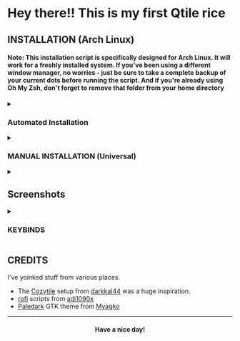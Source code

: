 
# Hey there!! This is my first Qtile rice

## INSTALLATION  (Arch Linux)

#### Note: This installation script is specifically designed for Arch Linux. It will work for a freshly installed system. If you've been using a different window manager, no worries - just be sure to take a complete backup of your current dots before running the script. And if you're already using Oh My Zsh, don't forget to remove that folder from your home directory

<details>
<summary><h3>Automated Installation</h3></summary>

- Clone the repo and cd into the cloned folder.

```sh
git clone https://github.com/05Alston/qtyle
cd qtyle
```

#### Now that you're in the cloned folder, it's time to run the script

- Make the script executable

```sh
chmod +x install.sh
```

- Run the script

```sh
./install.sh
```

#### Once the script finishes its work and launches lightdm, it's time to choose Qtile from the WM selector and dive right into the Amazing world of Qtile!

</details>

<details>
<summary><h3>MANUAL INSTALLATION (Universal)</h3></summary>

#### Note: While this guide is primarily intended for Arch Linux users, If you're running a different OS like Fedora, NixOS, or Debian. You'll still be able to follow along and get a clear idea of how to set things up. (using your OS's package manager and other tools)

#### Keep in mind that this configuration is tailored to assume that the main files, like ".config", will be located in the home folder (~/). However, if that's not the case for you, don't worry - you'll just need to make a few manual adjustments to the dotfiles.

<details>
<summary><h3>Dependencies</h3></summary>

#### To get started, let's make sure we have all the necessary prerequisites. In this case, I'm using Paru as the AUR helper, but keep in mind that your system may require a different approach.

- Installation using paru

```sh
paru -Syu base-devel qtile python-psutil pywal-git viewnior feh picom-jonaburg-fix dunst zsh starship alacritty nitch neovim brightnessctl rofi ranger cava pulseaudio alsa-utils pavucontrol pamixer mpv pulseaudio-alsa pulseaudio-bluetooth playerctl acpi btop noto-fonts noto-fonts-extra papirus-icon-theme xarchiver unzip networkmanager nm-connection-editor maim flameshot arandr blueman bluez bluez-utils i3lock-color tlp redshift nodejs-lts-hydrogen npm --noconfirm --needed
```

- Fonts required for the bar and other utils

 ➺ Any nerd font

 ➺ [JetBrains Mono](https://www.jetbrains.com/lp/mono/)

#### You could either download the zip files for these fonts and put them into ``~/.local/share/fonts/`` or ``/usr/share/fonts/``

#### You could also copy them from the ``.local/share/fonts/required`` directory. The fonts directory contains a lot of fonts that I use on my system so you'd be bloating your system if you don't require other fonts.

</details>

<details>
<summary><h3>Shell</h3></summary>

#### Next step is to install and setup the shell.

- Change the default shell to Zsh

```sh
chsh -s $(which zsh)
```

- Setting up Oh-my-zsh & plugins
  
```sh
sh -c "$(curl -fsSL https://raw.githubusercontent.com/ohmyzsh/ohmyzsh/master/tools/install.sh)" "" --unattended 
git clone https://github.com/zsh-users/zsh-autosuggestions ${ZSH_CUSTOM:-~/.oh-my-zsh/custom}/plugins/zsh-autosuggestions
git clone https://github.com/zsh-users/zsh-syntax-highlighting.git ${ZSH_CUSTOM:-~/.oh-my-zsh/custom}/plugins/zsh-syntax-highlighting
```

</details>

<details>
<summary><h3>Dotfiles</h3></summary>

#### With all the necessary prerequisites now installed, the next step is to replicate my setup by copying the dotfiles

- Clone the repo and cd into the cloned folder.

```sh
git clone https://github.com/05Alston/qtyle 
cd Cozytile
```

#### Now that you're in the cloned folder, it's time to copy those files over to your home directory.

- Copy the files using cp

```sh
cp -R ./. ~/
```

</details>

<details>
<summary><h3>Final step</h3></summary>

#### Now that you're done with copying the dotfiles, it's time to hop into Qtile. This requires installing a display manager like lightdm. Here are the steps to install lightdm:

- Install it using paru

```sh
paru -Sy lightdm
```

- Enable and start lightdm

```sh
sudo systemctl enable lightdm && sudo systemctl start lightdm
```

#### Now that you're in the login screen of lightdm, just select Qtile from wm selector, then login with your root password! viola ✨

- Enjoy!

#### Congratulations! You have successfully replicated my setup! Feel free to experiment with the configurations and enjoy!!!

</details>

</details>

<details>
<summary><h2>Screenshots</h2></summary>

| fetch|
|--|
|![default](./images/fetch.png)|

| color changer|
|--|
|![default](./images/wall.gif)|

| action center|
|--|
|![default](./images/actions-center.png)|

| calendar|
|--|
|![default](./images/calendar.png)|

| app launcher|
|--|
|![default](./images/app-launcher.png)|

| powermenu|
|--|
|![default](./images/powermenu.png)|

| print menu|
|--|
|![default](./images/print-menu.png)|

</details>

<details>
<summary><h3>KEYBINDS</h3></summary>

| Key | Bind |
|:-|:-|
||
| <kbd>Control</kbd> + <kbd>Grave(~)</kbd> | Launch terminal as scratchpad |
| <kbd>super</kbd> + <kbd>Return</kbd> | Launch terminal |
| <kbd>Control</kbd> + <kbd>q</kbd> | Kill active window |
| <kbd>super</kbd> + <kbd>Tab</kbd> | Next layout |
| <kbd>super</kbd> + <kbd>Shift</kbd> + <kbd>Tab</kbd> | Previous layout |
| <kbd>super</kbd> + <kbd>Shift</kbd> + <kbd>r</kbd> | Restart Qtile |
| <kbd>super</kbd> + <kbd>Control</kbd> + <kbd>r</kbd> | Reload config file |
| <kbd>super</kbd> + <kbd>Control</kbd> + <kbd>q</kbd> | Quit Qtile |
| <kbd>super</kbd> + <kbd>r</kbd> | Appmenu |
| <kbd>super</kbd> + <kbd>x</kbd> | Powermenu |
| <kbd>Alt</kbd> + <kbd>Tab</kbd> | Next window on current screen |
| <kbd>Alt</kbd> + <kbd>Shift</kbd> + <kbd>Tab</kbd> | Previous window on current screen |
| <kbd>super</kbd> + <kbd>Left</kbd> | Move focus to left |
| <kbd>super</kbd> + <kbd>Right</kbd> | Move focus to right |
| <kbd>super</kbd> + <kbd>Down</kbd> | Move focus to down |
| <kbd>super</kbd> + <kbd>Up</kbd> | Move focus to up |
| <kbd>super</kbd> + <kbd>Shift</kbd> + <kbd>Left</kbd> | Move window to left |
| <kbd>super</kbd> + <kbd>Shift</kbd> + <kbd>Right</kbd> | Move window to right |
| <kbd>super</kbd> + <kbd>Shift</kbd> + <kbd>Down</kbd> | Move window to down |
| <kbd>super</kbd> + <kbd>Shift</kbd> + <kbd>Up</kbd> | Move window to up |
| <kbd>super</kbd> + <kbd>Control</kbd> + <kbd>Left</kbd> | Flip layout left |
| <kbd>super</kbd> + <kbd>Control</kbd> + <kbd>Right</kbd> | Flip layout right |
| <kbd>super</kbd> + <kbd>Control</kbd> + <kbd>Down</kbd> | Flip layout down |
| <kbd>super</kbd> + <kbd>Control</kbd> + <kbd>Up</kbd> | Flip layout up |
| <kbd>super</kbd> + <kbd>Alt</kbd> + <kbd>Left</kbd> | Grow window to left |
| <kbd>super</kbd> + <kbd>Alt</kbd> + <kbd>Right</kbd> | Grow window to right |
| <kbd>super</kbd> + <kbd>Alt</kbd> + <kbd>Down</kbd> | Grow window to down |
| <kbd>super</kbd> + <kbd>Alt</kbd> + <kbd>Up</kbd> | Grow window to up |
| <kbd>super</kbd> + <kbd>m</kbd> | Toggle maximize window |
| <kbd>super</kbd> + <kbd>Shift</kbd> + <kbd>f</kbd> | Toggle fullscreen window |
| <kbd>super</kbd> + <kbd>Alt</kbd> + <kbd>f</kbd> | Toggle floating window |
| <kbd>super</kbd> + <kbd>i</kbd> | Grow window in floating mode |
| <kbd>super</kbd> + <kbd>Shift</kbd> + <kbd>i</kbd> | Shrink window in floating mode |
| <kbd>super</kbd> + <kbd>f</kbd> | Open file manager (change config for your choice of app) |
| <kbd>super</kbd> + <kbd>w</kbd> | Open web browser (change config for your choice of app) |
| <kbd>super</kbd> + <kbd>c</kbd> | Open code editor (change config for your choice of app) |
| <kbd>super</kbd> + <kbd>l</kbd> | Lockscreen |
| <kbd>super</kbd> + <kbd>v</kbd> | Open pavucontrol as scratchpad |
| <kbd>super</kbd> + <kbd>b</kbd> | Open blueman as scrathcpad |
| <kbd>Print</kbd> | Open print menu |
| <kbd>Fn</kbd> + <kbd>F5</kbd> / <kbd>super</kbd> + <kbd>p</kbd> | Monitor settings |
| <kbd>Fn</kbd> + <kbd>Raise volume</kbd> | Increase volume |
| <kbd>Fn</kbd> + <kbd>Lower volume</kbd> | Decrease volume |
| <kbd>Fn</kbd> + <kbd>Raise brightness</kbd> | Increase brightness |
| <kbd>Fn</kbd> + <kbd>Lower brightness</kbd> | Decrease brightness |
| <kbd>Fn</kbd> + <kbd>Previous</kbd> | Previous track |
| <kbd>Fn</kbd> + <kbd>Next</kbd> | Next track |
| <kbd>Fn</kbd> + <kbd>Play/Pause</kbd> | Play/Pause |
| <kbd>Fn</kbd> + <kbd>Mute</kbd> | Mute |
| <kbd>Fn</kbd> + <kbd>Stop</kbd> | Stop |
| <kbd>super</kbd> + Left Click | Set window as floating |
| <kbd>super</kbd> + <kbd>Alt</kbd> + Left Click | Set floating window size |

</details>

## CREDITS

I've yoinked stuff from various places.

- The [Cozytile](https://github.com/darkkal44/Cozytile/) setup from [darkkal44](https://github.com/darkkal44/) was a huge inspiration.
- [rofi](github.com/adi1090x/rofi) scripts from [adi1090x](github.com/adi1090x)
- [Paledark](https://github.com/Myagko/dotfiles) GTK theme from [Myagko](https://github.com/Myagko)

---

<div align="center">

#### Have a nice day!

</div>
